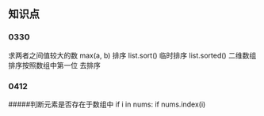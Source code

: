 ## 知识点

### 0330
求两者之间值较大的数 max(a, b)
排序 list.sort()
临时排序 list.sorted()
二维数组排序按照数组中第一位 去排序

### 0412
#####判断元素是否存在于数组中
if i in nums:
if nums.index(i)
